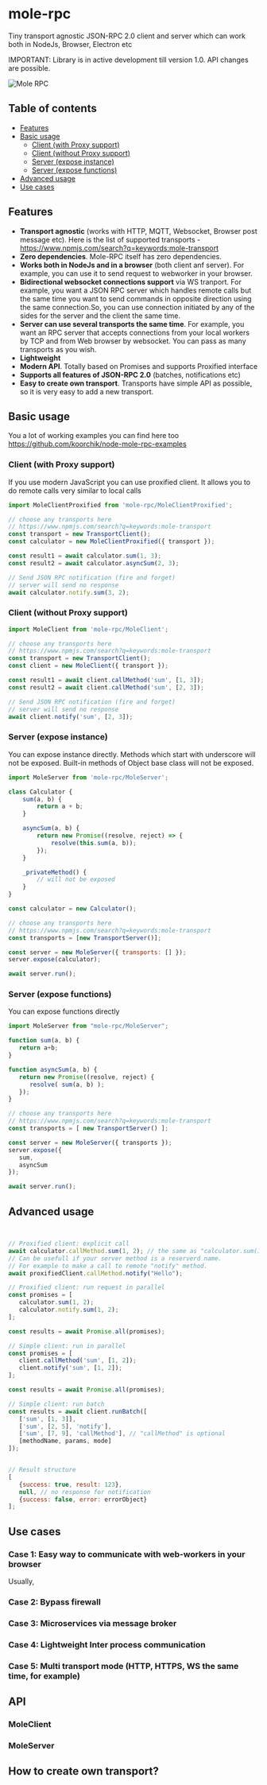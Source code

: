 # mole-rpc

Tiny transport agnostic JSON-RPC 2.0 client and server which can work both in NodeJs, Browser, Electron etc

IMPORTANT: Library is in active development till version 1.0. API changes are possible.

![Mole RPC](docs/images/Mole-RPC.png)

## Table of contents

-   [Features](#features)
-   [Basic usage](#basic-usage)
    -   [Client (with Proxy support)](#client-with-proxy-support)
    -   [Client (without Proxy support)](#client-without-proxy-support)
    -   [Server (expose instance)](#server-expose-instance)
    -   [Server (expose functions)](#server-expose-functions)
-   [Advanced usage](#advanced-usage)
-   [Use cases](#use-cases)

## Features

-   **Transport agnostic** (works with HTTP, MQTT, Websocket, Browser post message etc). Here is the list of supported transports - https://www.npmjs.com/search?q=keywords:mole-transport
-   **Zero dependencies**. Mole-RPC itself has zero dependencies.
-   **Works both in NodeJs and in a browser** (both client anf server). For example, you can use it to send request to webworker in your browser.
-   **Bidirectional websocket connections support** via WS tranport. For example, you want a JSON RPC server which handles remote calls but the same time you want to send commands in opposite direction using the same connection.So, you can use connection initiated by any of the sides for the server and the client the same time.
-   **Server can use several transports the same time**. For example, you want an RPC server that accepts connections from your local workers by TCP and from Web browser by websocket. You can pass as many transports as you wish.
-   **Lightweight**
-   **Modern API**. Totally based on Promises and supports Proxified interface
-   **Supports all features of JSON-RPC 2.0** (batches, notifications etc)
-   **Easy to create own transport**. Transports have simple API as possible, so it is very easy to add a new transport.

## Basic usage

You a lot of working examples you can find here too
https://github.com/koorchik/node-mole-rpc-examples

### Client (with Proxy support)

If you use modern JavaScript you can use proxified client.
It allows you to do remote calls very similar to local calls

```javascript
import MoleClientProxified from 'mole-rpc/MoleClientProxified';

// choose any transports here
// https://www.npmjs.com/search?q=keywords:mole-transport
const transport = new TransportClient();
const calculator = new MoleClientProxified({ transport });

const result1 = await calculator.sum(1, 3);
const result2 = await calculator.asyncSum(2, 3);

// Send JSON RPC notification (fire and forget)
// server will send no response
await calculator.notify.sum(3, 2);
```

### Client (without Proxy support)

```javascript
import MoleClient from 'mole-rpc/MoleClient';

// choose any transports here
// https://www.npmjs.com/search?q=keywords:mole-transport
const transport = new TransportClient();
const client = new MoleClient({ transport });

const result1 = await client.callMethod('sum', [1, 3]);
const result2 = await client.callMethod('sum', [2, 3]);

// Send JSON RPC notification (fire and forget)
// server will send no response
await client.notify('sum', [2, 3]);
```

### Server (expose instance)

You can expose instance directly.
Methods which start with underscore will not be exposed.
Built-in methods of Object base class will not be exposed.

```javascript
import MoleServer from 'mole-rpc/MoleServer';

class Calculator {
    sum(a, b) {
        return a + b;
    }

    asyncSum(a, b) {
        return new Promise((resolve, reject) => {
            resolve(this.sum(a, b));
        });
    }

    _privateMethod() {
        // will not be exposed
    }
}

const calculator = new Calculator();

// choose any transports here
// https://www.npmjs.com/search?q=keywords:mole-transport
const transports = [new TransportServer()];

const server = new MoleServer({ transports: [] });
server.expose(calculator);

await server.run();
```

### Server (expose functions)

You can expose functions directly

```javascript
import MoleServer from "mole-rpc/MoleServer";

function sum(a, b) {
   return a+b;
}

function asyncSum(a, b) {
   return new Promise((resolve, reject) {
      resolve( sum(a, b) );
   });
}

// choose any transports here
// https://www.npmjs.com/search?q=keywords:mole-transport
const transports = [ new TransportServer() ];

const server = new MoleServer({ transports });
server.expose({
   sum,
   asyncSum
});

await server.run();
```

## Advanced usage

```javascript


// Proxified client: explicit call
await calculator.callMethod.sum(1, 2); // the same as "calculator.sum(1, 2)"
// Can be usefull if your server method is a reserverd name.
// For example to make a call to remote "notify" method.
await proxifiedClient.callMethod.notify("Hello");

// Proxified client: run request in parallel
const promises = [
   calculator.sum(1, 2);
   calculator.notify.sum(1, 2);
];

const results = await Promise.all(promises);

// Simple client: run in parallel
const promises = [
   client.callMethod('sum', [1, 2]);
   client.notify('sum', [1, 2]);
];

const results = await Promise.all(promises);

// Simple client: run batch
const results = await client.runBatch([
   ['sum', [1, 3]],
   ['sum', [2, 5], 'notify'],
   ['sum', [7, 9], 'callMethod'], // "callMethod" is optional
   [methodName, params, mode]
]);


// Result structure
[
   {success: true, result: 123},
   null, // no response for notification
   {success: false, error: errorObject}
];

```

## Use cases

### Case 1: Easy way to communicate with web-workers in your browser

Usually,

### Case 2: Bypass firewall

### Case 3: Microservices via message broker

### Case 4: Lightweight Inter process communication

### Case 5: Multi transport mode (HTTP, HTTPS, WS the same time, for example)

## API

### MoleClient

### MoleServer

## How to create own transport?
